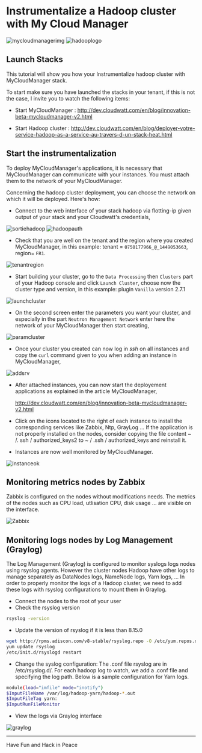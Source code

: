 # Instrumentalize a Hadoop cluster with My Cloud Manager

![mycloudmanagerimg](img/mycloudmanager.png) ![hadooplogo](img/hadoop-logo.png)

## Launch Stacks

This tutorial will show you how your Instrumentalize hadoop cluster with MyCloudManager stack.

To start make sure you have launched the stacks in your tenant, if this is not the case, I invite you to watch the following items:

* Start MyCloudManager : http://dev.cloudwatt.com/en/blog/innovation-beta-mycloudmanager-v2.html

* Start Hadoop cluster : http://dev.cloudwatt.com/en/blog/deployer-votre-service-hadoop-as-a-service-au-travers-d-un-stack-heat.html

## Start the instrumentalization

To deploy MyCloudManager's applications, it is necessary that MyCloudManager can communicate with your instances. You must attach them to the network of your MyCloudManager.

Concerning the hadoop cluster deployment, you can choose the network on which it will be deployed. Here's how:

* Connect to the web interface of your stack hadoop via flotting-ip given output of your stack and your Cloudwatt's credentials,

![sortiehadoop](img/Sortiestackhadoop.png)
![hadoopauth](img/hadoopauth.png)

* Check that you are well on the tenant and the region where you created MyCloudManager, in this example: tenant = `0750177966_@_1449053663`, region= `FR1`.

![tenantregion](img/tenantregion.png)

* Start building your cluster, go to the `Data Processing` then `Clusters` part of your Hadoop console and click `Launch Cluster`, choose now the cluster type and version, in this example: plugin `Vanilla` version 2.7.1

![launchcluster](img/launchcluster.png)

* On the second screen enter the parameters you want your cluster, and especially in the part `Neutron Management Network` enter here the network of your MyCloudManager then start creating,

![paramcluster](img/paramscluster.png)

* Once your cluster you created can now log in *ssh* on all instances and copy the `curl` command given to you when adding an instance in MyCloudManager,

![addsrv](img/addsrv.png)

* After attached instances, you can now start the deployement applications as explained in the article MyCloudManager,

  http://dev.cloudwatt.com/en/blog/innovation-beta-mycloudmanager-v2.html

* Click on the icons located to the right of each instance to install the corresponding services like Zabbix, Ntp, GrayLog ... If the application is not properly installed on the nodes, consider copying the file content ~ /. ssh / authorized_keys2 to ~ / .ssh / authorized_keys and reinstall it.

* Instances are now well monitored by MyCloudManager.

![instanceok](img/instanceok.png)

## Monitoring metrics nodes by Zabbix

Zabbix is configured on the nodes without modifications needs. The metrics of the nodes such as CPU load, utlisation CPU, disk usage ... are visible on the interface.

![Zabbix](img/Zabbix.png)

## Monitoring logs nodes by Log Management (Graylog)

The Log Management (Graylog) is configured to monitor syslogs logs nodes using rsyslog agents. However the cluster nodes Hadoop have other logs to manage separately as DataNodes logs, NameNode logs, Yarn logs, ... In order to properly monitor the logs of a Hadoop cluster, we need to add these logs with rsyslog configurations to mount them in Graylog.

* Connect the nodes to the root of your user
* Check the rsyslog version

~~~bash
rsyslog -version
~~~

* Update the version of rsyslog if it is less than 8.15.0

~~~bash
wget http://rpms.adiscon.com/v8-stable/rsyslog.repo -O /etc/yum.repos.d/rsyslog.repo
yum update rsyslog
/etc/init.d/rsyslogd restart
~~~

* Change the syslog configuration: The .conf file rsyslog are in /etc/rsyslog.d/. For each hadoop log to watch, we add a .conf file and specifying the log path. Below is a sample configuration for Yarn logs.

~~~bash
module(load="imfile" mode="inotify")
$InputFileName /var/log/hadoop-yarn/hadoop-*.out
$InputFileTag yarn:
$InputRunFileMonitor
~~~

* View the logs via Graylog interface

![graylog](img/Graylog.png)

---
Have Fun and Hack in Peace

